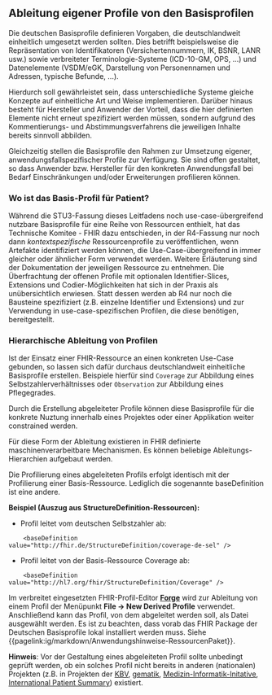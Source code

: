 ## Ableitung eigener Profile von den Basisprofilen

Die deutschen Basisprofile definieren Vorgaben, die deutschlandweit einheitlich umgesetzt werden sollten. Dies betrifft beispielsweise die Repräsentation von Identifikatoren (Versichertennummern, IK, BSNR, LANR usw.) sowie verbreiteter Terminologie-Systeme (ICD-10-GM, OPS, ...) und Datenelemente (VSDM/eGK, Darstellung von Personennamen und Adressen, typische Befunde, ...).

Hierdurch soll gewährleistet sein, dass unterschiedliche Systeme gleiche Konzepte auf einheitliche Art und Weise implementieren. Darüber hinaus besteht für Hersteller und Anwender der Vorteil, dass die hier definierten Elemente nicht erneut spezifiziert werden müssen, sondern aufgrund des Kommentierungs- und Abstimmungsverfahrens die jeweiligen Inhalte bereits sinnvoll abbilden.

Gleichzeitig stellen die Basisprofile den Rahmen zur Umsetzung eigener, anwendungsfallspezifischer Profile zur Verfügung. Sie sind offen gestaltet, so dass Anwender bzw. Hersteller für den konkreten Anwendungsfall bei Bedarf Einschränkungen und/oder Erweiterungen profilieren können.

### Wo ist das Basis-Profil für Patient?

Während die STU3-Fassung dieses Leitfadens noch use-case-übergreifend nutzbare Basisprofile für eine Reihe von Ressourcen enthielt, hat das Technische Komitee - FHIR dazu entschieden, in der R4-Fassung nur noch dann *kontextspezifische* Ressourcenprofile zu veröffentlichen, wenn Artefakte identifiziert werden können, die Use-Case-übergreifend in immer gleicher oder ähnlicher Form verwendet werden. Weitere Erläuterung sind der Dokumentation der jeweiligen Ressource zu entnehmen.
Die Überfrachtung der offenen Profile mit optionalen Identifier-Slices, Extensions und Codier-Möglichkeiten hat sich in der Praxis als unübersichtlich erwiesen.
Statt dessen werden ab R4 nur noch die Bausteine spezifiziert (z.B. einzelne Identifier und Extensions) und zur Verwendung in use-case-spezifischen Profilen, die diese benötigen, bereitgestellt.

### Hierarchische Ableitung von Profilen
Ist der Einsatz einer FHIR-Ressource an einen konkreten Use-Case gebunden, so lassen sich dafür durchaus deutschlandweit einheitliche Basisprofile erstellen.
Beispiele hierfür sind `Coverage` zur Abbildung eines Selbstzahlerverhältnisses oder `Observation` zur Abbildung eines Pflegegrades.

Durch die Erstellung abgeleiteter Profile können diese Basisprofile für die konkrete Nuztung innerhalb eines Projektes oder einer Applikation weiter constrained werden.

Für diese Form der Ableitung existieren in FHIR definierte maschinenverarbeitbare Mechanismen. Es können beliebige Ableitungs-Hierarchien aufgebaut werden.

Die Profilierung eines abgeleiteten Profils erfolgt identisch mit der Profilierung einer Basis-Ressource. Lediglich die sogenannte baseDefinition ist eine andere.

**Beispiel (Auszug aus StructureDefinition-Ressourcen):**

* Profil leitet vom deutschen Selbstzahler ab:
~~~~
    <baseDefinition value="http://fhir.de/StructureDefinition/coverage-de-sel" />
~~~~
* Profil leitet von der Basis-Ressource Coverage ab:
~~~~
    <baseDefinition value="http://hl7.org/fhir/StructureDefinition/Coverage" />
~~~~

Im verbreitet eingesetzten FHIR-Profil-Editor **[Forge](https://simplifier.net/forge/)** wird zur Ableitung von einem Profil der Menüpunkt **File -> New Derived Profile** verwendet. Anschließend kann das Profil, von dem abgeleitet werden soll, als Datei ausgewählt werden. Es ist zu beachten, dass vorab das FHIR Package der Deutschen Basisprofile lokal installiert werden muss. Siehe {{pagelink:ig/markdown/Anwendungshinweise-RessourcenPaket}}.

**Hinweis**: Vor der Gestaltung eines abgeleiteten Profil sollte unbedingt geprüft werden, ob ein solches Profil nicht bereits in anderen (nationalen) Projekten (z.B. in Projekten der [KBV](https://simplifier.net/organization/kassenrztlichebundesvereinigungkbv/~projects), [gematik](https://simplifier.net/organization/gematik), [Medizin-Informatik-Initative](https://simplifier.net/organization/koordinationsstellemii/~projects), [International Patient Summary](http://hl7.org/fhir/uv/ips/)) existiert.



